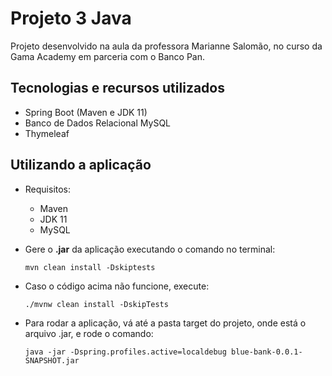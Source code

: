 # Projeto 3 Java <br>

Projeto desenvolvido na aula da professora Marianne Salomão, no curso da Gama Academy em parceria com o Banco Pan. 
<br>

## Tecnologias e recursos utilizados

- Spring Boot (Maven e JDK 11)
- Banco de Dados Relacional MySQL
- Thymeleaf

## Utilizando a aplicação

- Requisitos:
  - Maven
  - JDK 11
  - MySQL

- Gere o <b>.jar</b> da aplicação executando o comando no terminal:
  ```
  mvn clean install -Dskiptests
  ```
- Caso o código acima não funcione, execute:
  ```
  ./mvnw clean install -DskipTests
  ```

- Para rodar a aplicação, vá até a pasta target do projeto, onde está o arquivo .jar, e rode o comando:
  ```
  java -jar -Dspring.profiles.active=localdebug blue-bank-0.0.1-SNAPSHOT.jar
  ```
